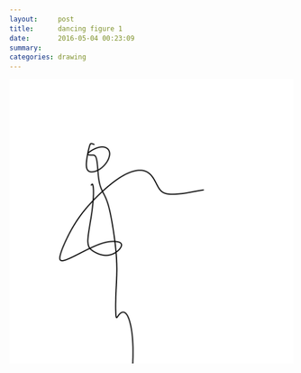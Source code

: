 ```yaml
---
layout:     post
title:      dancing figure 1
date:       2016-05-04 00:23:09
summary:    
categories: drawing
---
```

![dancing figure 1](/images/diary/dancing-figure-1.png "GUL BAG")
